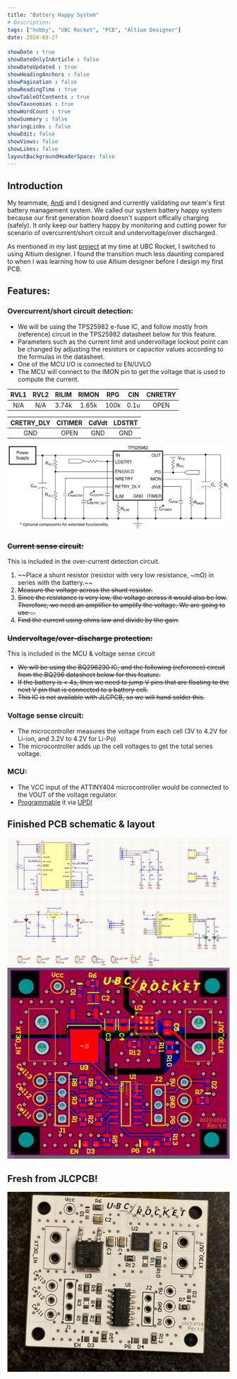 ```yaml
---
title: "Battery Happy System"
# Description: 
tags: ["hobby", "UBC Rocket", "PCB", "Altium Designer"]
date: 2024-03-27

showDate : true
showDateOnlyInArticle : false
showDateUpdated : true
showHeadingAnchors : false
showPagination : false
showReadingTime : true
showTableOfContents : true
showTaxonomies : true 
showWordCount : true
showSummary : false
sharingLinks : false
showEdit: false
showViews: false
showLikes: false
layoutBackgroundHeaderSpace: false
---
```

## Introduction

My teammate, [Andi](https://www.linkedin.com/in/andili/) and I designed and currently validating our team's first battery management system. We called our system battery happy system because our first generation board doesn't support offically charging (safely). It only keep our battery happy by monitoring and cutting power for scenario of overcurrent/short circuit and undervoltage/over discharged.

As mentioned in my last [project](/projects/radio-pcb) at my time at UBC Rocket, I switched to using Altium designer. I found the transition much less daunting compared to when I was learning how to use Altium designer before I design my first PCB. 

## Features:

### Overcurrent/short circuit detection:
- We will be using the TPS25982 e-fuse IC, and follow mostly from (reference) circuit in the TPS25982 datasheet below for this feature.
- Parameters such as the current limit and undervoltage lockout point can be changed by adjusting the resistors or capacitor values according to the formulas in the datasheet.
- One of the MCU I/O is connected to EN/UVLO 
- The MCU will connect to the IMON pin to get the voltage that is used to compute the current.

| **RVL1** | **RVL2** | **RILIM** | **RIMON** | **RPG** | **CIN** | **CNRETRY** | 
|:--------:|:--------:|:---------:|:----------:|:-------:|:-------:|:-----------:|
|    N/A   |    N/A   |   3.74k   |    1.65k   |   100k  |   0.1u  |     OPEN    |

|**CRETRY_DLY** | **CITIMER** | **CdVdt** | **LDSTRT** |
|:--------------:|:-----------:|:---------:|:----------:|
|       GND      |     OPEN    |    GND    |     GND    |

![efuse schematic](images/e-fuse-sch.png)

### ~~Current sense circuit:~~ 
This is included in the over-current detection circuit.
1. ~~Place a shunt resistor (resistor with very low resistance, ~mΩ) in series with the battery.~~
2. ~~Measure the voltage across the shunt resistor.~~
3. ~~Since the resistance is very low, the voltage across it would also be low. Therefore, we need an amplifier to amplify the voltage. We are going to use ...~~
4. ~~Find the current using ohms law and divide by the gain.~~


### ~~Undervoltage/over-discharge protection:~~ 
This is included in the MCU & voltage sense circuit
- ~~We will be using the BQ296230 IC, and the following (reference) circuit from the BQ296 datasheet below for this feature.~~
- ~~If the battery is < 4s, then we need to jump V pins that are floating to the next V pin that is connected to a battery cell.~~
- ~~This IC is not available with JLCPCB, so we will hand solder this.~~


### Voltage sense circuit:
- The microcontroller measures the voltage from each cell (3V to 4.2V for Li-ion, and 3.2V to 4.2V for Li-Po)
- The microcontroller adds up the cell voltages to get the total series voltage. 


### MCU:
- The VCC input of the ATTINY404 microcontroller would be connected to the VOUT of the voltage regulator.
- [Programmable](1) it via [UPDI](2)



## Finished PCB schematic & layout

![Full schematic](images/sys-sch.png)
![PCB layout](images/pcb-layout.png)

## Fresh from JLCPCB!
![Fresh PCB](featured.jpg)

[1]: https://www.electronics-lab.com/project/getting-started-with-the-new-attiny-chips-programming-the-microchips-0-series-and-1-series-attiny-with-the-arduino-ide

[2]: https://daumemo.com/diy-updi-usb-programmer-which-can-be-made-with-cheap-hardware